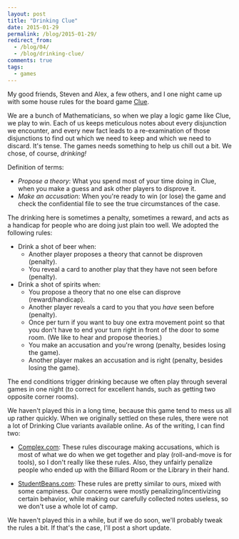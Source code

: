 ```yaml
---
layout: post
title: "Drinking Clue"
date: 2015-01-29
permalink: /blog/2015-01-29/
redirect_from: 
  - /blog/04/
  - /blog/drinking-clue/
comments: true
tags:
  - games
---
```


My good friends, Steven and Alex, a few others, and I one night came up with some house rules for the board game [Clue](http://en.wikipedia.org/wiki/Cluedo).

We are a bunch of Mathematicians, so when we play a logic game like Clue, we play to win.
Each of us keeps meticulous notes about every disjunction we encounter, and every new fact leads to a re-examination of those disjunctions to find out which we need to keep and which we need to discard.
It's tense.
The games needs something to help us chill out a bit.
We chose, of course, *drinking!*

<!--break-->

Definition of terms:

* _Propose a theory_: What you spend most of your time doing in Clue, when you make a guess and ask other players to disprove it.
* _Make an accusation_: When you're ready to win (or lose) the game and check the confidential file to see the true circumstances of the case.

The drinking here is sometimes a penalty, sometimes a reward, and acts as a handicap for people who are doing just plain too well.
We adopted the following rules:

* Drink a shot of beer when:
  * Another player proposes a theory that cannot be disproven (penalty).
  * You reveal a card to another play that they have not seen before (penalty).
* Drink a shot of spirits when:
  * You propose a theory that no one else can disprove (reward/handicap).
  * Another player reveals a card to you that you *have* seen before (penalty).
  * Once per turn if you want to buy one extra movement point so that you don't have to end your turn right in front of the door to some room.
  (We like to hear and propose theories.)
  * You make an accusation and you're wrong (penalty, besides losing the game).
  * Another player makes an accusation and is right (penalty, besides losing the game).

The end conditions trigger drinking because we often play through several games in one night (to correct for excellent hands, such as getting two opposite corner rooms).

We haven't played this in a long time, because this game tend to mess us all up rather quickly.
When we originally settled on these rules, there were not a lot of Drinking Clue variants available online.
As of the writing, I can find two:

* [Complex.com](http://www.complex.com/pop-culture/2014/02/10-board-games-that-can-be-converted-into-drinking-games/clue):
  These rules discourage making accusations, which is most of what we do when we get together and play (roll-and-move is for tools), so I don't really like these rules.
  Also, they unfairly penalize people who ended up with the Billiard Room or the Library in their hand.

* [StudentBeans.com](http://www.studentbeans.com/mag/en/campus/top-ten-genius-drinking-board-games):
  These rules are pretty similar to ours, mixed with some campiness.
  Our concerns were mostly penalizing/incentivizing certain behavior, while making our carefully collected notes useless, so we don't use a whole lot of camp.

We haven't played this in a while, but if we do soon, we'll probably tweak the rules a bit.
If that's the case, I'll post a short update.
